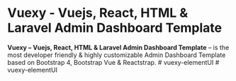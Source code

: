# Vuexy - Vuejs, React, HTML & Laravel Admin Dashboard Template

**Vuexy – Vuejs, React, HTML & Laravel Admin Dashboard Template** – is the most developer friendly & highly customizable Admin Dashboard Template based on Bootstrap 4, Bootstrap Vue & Reactstrap.
#   v u e x y - e l e m e n t U I  
 #   v u e x y - e l e m e n t U I  
 